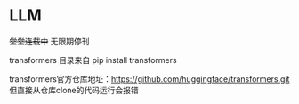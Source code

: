 # LLM

~~堂堂连载中~~ 无限期停刊  

transformers 目录来自 pip install transformers  

transformers官方仓库地址：https://github.com/huggingface/transformers.git  
但直接从仓库clone的代码运行会报错
